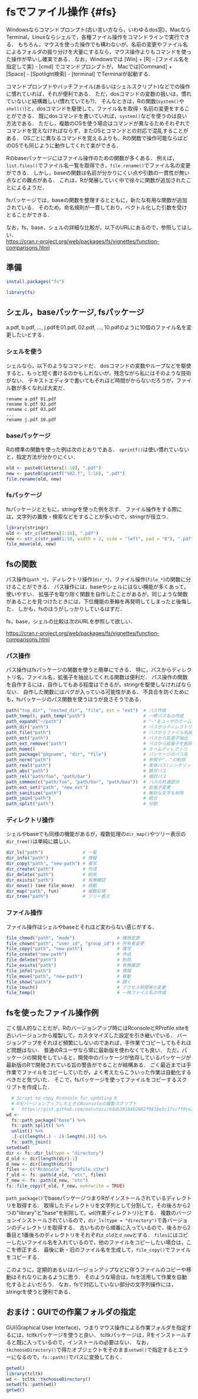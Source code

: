 # fsでファイル操作 {#fs}

<!--
-->

<!--
関数名を``で囲う置換文字列
  ([A-z]*:*[A-z\\.\\_]+\(\))
  \1
-->

Windowsならコマンドプロンプト(古い言い方なら，いわゆるdos窓)，MacならTerminal，Linuxならシェルで，各種ファイル操作をコマンドラインで実行できる．
もちろん，マウスを使った操作でも構わないが，名前の変更やファイル名によるフォルダの振り分けを大量にするなら，マウス操作よりもコマンドを使った操作が早いし確実である．
なお，Windowsでは [Win] + [R]  - [ファイル名を指定して実] - [cmd] でコマンドプロンプトが，
Macでは[Command] + [Space] - [Spotlight検索] - [terminal] でTerminalが起動する．

コマンドプロンプトやバッチファイル(あるいはシェルスクリプト)などでの操作に慣れていれば，それが便利である．
ただ，dosコマンドの変数の扱いは，慣れていないと結構難しい(慣れていても?)．
そんなときは，Rの関数(`system()`や`shell()`)と，dosコマンドを駆使して，ファイル名を取得・名前の変更をすることができる．
既にdosコマンドを書いていれば，`system()`などを使うのは良い方法である．
ただし，複数のOSを使う場合はコマンドが異なるためそれぞれでコマンドを覚えなければならず，またOSとコマンドとの対応で混乱することがある．
OSごとに異なるコマンドを覚えるよりも，Rの関数で操作可能ならばどのOSでも同じように動作してくれて楽ができる．

Rのbaseパッケージにはファイル操作のための関数が多くある．
例えば，`list.files()`でファイル名一覧を取得でき，`file.rename()`でファイル名の変更ができる．
しかし，baseの関数は名前が分かりにくい点や引数の一貫性が無い点などの難点がある．
これは，Rが発展していく中で徐々に関数が追加されたことによるようだ．

fsパッケージでは，baseの関数を整理するとともに，新たな有用な関数が追加されている．
そのため，命名規則が一貫しており，ベクトル化した引数を受けとることができる．

なお，fs，base，シェルの詳細な比較が，以下のURLにあるので，参照してほしい．   
https://cran.r-project.org/web/packages/fs/vignettes/function-comparisons.html

## 準備


```r
install.packages("fs")
```


```r
library(fs)
```


## シェル，baseパッケージ, fsパッケージ

a.pdf, b.pdf, ..., j.pdfを01.pdf, 02.pdf, ..., 10.pdfのように10個のファイル名を変更したいとする．

### シェルを使う

シェルなら，以下のようなコマンドだ．
dosコマンドの変数やループなどを駆使すると，もっと短く書けるのかもしれないが，残念ながら私にはそのような技術がない．
テキストエディタで書いてもそれほど時間がからないだろうが，ファイル数が多くなれば大変だ．

```
rename a.pdf 01.pdf
rename b.pdf 02.pdf
rename c.pdf 03.pdf
...
rename j.pdf 10.pdf
```

### baseパッケージ

Rの標準の関数を使った例は次のとおりである．
`sprintf()`は使い慣れていないと，指定方法が分かりにくい．


```r
old <- paste0(letters[1:10], ".pdf")
new <- paste0(sprintf("%02.f", 1:10), ".pdf")
file.rename(old, new)
```

### fsパッケージ

fsパッケージとともに，stringrを使った例を示す．
ファイル操作をする際には，文字列の置換・検索などをすることが多いので，stringrが役立つ．
<!--
stringrパッケージの関数は，`str_*`の名前になっているため，覚えやすい．
fsパッケージの関数は，パス操作は`path_*`，ディレクトリ操作は`dir_*`，ファイル操作は`file_*`という名前がついている．
-->


```r
library(stringr)
old <- str_c(letters[1:10], ".pdf")
new <- str_c(str_pad(1:10, width = 2, side = "left", pad = "0"), ".pdf")
file_move(old, new)
```


## fsの関数

パス操作(`path_*`)，ディレクトリ操作(`dir_*`)，ファイル操作(`file_*`)の関数に分けることができる．
パス操作には，baseやシェルにはない機能が多くあって，使いやすい．
拡張子を取り除く関数を自作したことがあるが，同じような関数があることを見つけたときには，下位機能の車輪を再発明してしまったと後悔した．
しかも，fsのほうがしっかりしているはずだ．

fs，base，シェルの比較は次のURLを参照して欲しい．

https://cran.r-project.org/web/packages/fs/vignettes/function-comparisons.html


### パス操作    

パス操作はfsパッケージの関数を使うと簡単にできる．
特に，パスからディレクトリ名，ファイル名，拡張子を抽出してくれる関数は便利だ．
パス操作の関数を自作するには，自作してもある程度はできるが，stringrを駆使しなければならない．
自作した関数にはバグが入っている可能性がある．
不具合を防ぐためにも，fsパッケージのパス関数を使うほうが良さそうである．


```r
path("top_dir", "nested_dir", "file", ext = "ext")  # パス作成   
path_temp(), path_temp("path")                      # 一時パス名の作成   
path_expand("~/path")                               # "~"をユーザのホームディレクトリに変換したパス   
path_dir("path")                                    # パスからディレクトリ名抽出   
path_file("path")                                   # パスからファイル名抽出   
path_ext("path")                                    # パスから拡張子抽出   
path_ext_remove("path")                             # パスから拡張子を削除   
path_home()                                         # ホームディレクトリ   
path_package("pkgname", "dir", "file")              # パッケージのパス名   
path_norm("path")                                   # 参照や".."の削除   
path_real("path")                                   # 実体パス(シンボリックリンクを実体パスに)   
path_abs("path")                                    # 絶対パス
path_rel("path/foo", "path/bar")                    # 相対パス
path_common(c("path/foo", "path/bar", "path/baz"))  # パスの共通部分   
path_ext_set("path", "new_ext")                     # 拡張子変更   
path_sanitize("path")                               # 無効な文字を削除   
path_join("path")                                   # 結合
path_split("path")                                  # 分割
```

### ディレクトリ操作    

シェルやbaseでも同様の機能があるが，複数処理の`dir_map()`やツリー表示の`dir_tree()`は単純に嬉しい．


```r
dir_ls("path")               # 一覧   
dir_info("path")             # 情報   
dir_copy("path", "new-path") # 複写   
dir_create("path")           # 作成   
dir_delete("path")           # 削除   
dir_exists("path")           # 有無確認   
dir_move() (see file_move)   # 移動   
dir_map("path", fun)         # 複数処理   
dir_tree("path")             # ツリー表示   
```



### ファイル操作   

ファイル操作はシェルやbaseとそれほど変わらない感じがする．


```r
file_chmod("path", "mode")                # 権限変更   
file_chown("path", "user_id", "group_id") # 所有者変更   
file_copy("path", "new-path")             # 複写   
file_create("new-path")                   # 作成   
file_delete("path")                       # 削除   
file_exists("path")                       # 有無確認   
file_info("path")                         # 情報   
file_move("path", "new-path")             # 移動   
file_show("path")                         # 開く   
file_touch()                              # アクセス時間等の変更   
file_temp()                               # 一時ファイル名の作成   
```


## fsを使ったファイル操作例

ごく個人的なことだが，Rのバージョンアップ時にはRconsoleとRProfile.siteを古いバージョンから複製して，カスタマイズした設定を引き継いでいる．
バージョンアップをそれほど頻繁にしないのであれば，手作業でコピーしてもそれほど問題はない．
普通のRユーザなら常に最新版を使わなくても良い．
ただ，パッケージの開発をしていると，開発中のパッケージが依存しているパッケージが最新版のRで開発されている旨の警告がでることが結構ある．
ごく最近までは手作業でファイルをコピーしていたが，よく考えたらこういった作業は自動化するべきだと気づいた．
そこで，fsパッケージを使ってファイルをコピーするスクリプトを作成した．


```r
  # Script to copy Rconsole for updating R
  # RをバージョンアップしたときのRconsoleの複製スクリプト
  #   https://gist.github.com/matutosi/6dab3918402662f081be5c17cc7f9ce2
wd <- 
  fs::path_package("base") %>%
  fs::path_split() %>%
  unlist() %>%
  .[-c((length(.) - 2):length(.))] %>%
  fs::path_join()  
setwd(wd)
dir <- fs::dir_ls(type = "directory")
d_old <- dir[length(dir)-1]
d_new <- dir[length(dir)]
files <- c("Rconsole", "Rprofile.site")
f_old <- fs::path(d_old, "etc", files)
f_new <- fs::path(d_new, "etc")
fs::file_copy(f_old, f_new, overwrite = TRUE)
```

`path_package()`でbaseパッケージつまりRがインストールされているディレクトリを取得する．
取得したディレクトリを文字列として分割して，その後ろから2つの"library"と"base"を削除して，`wd`(作業ディレクトリ)とする．
複数のバージョンインストールされているので，`dir_ls(type = "directory")`で各バージョンのディレクトリを取得する．
古いものから順番に入っているので，後ろから2番目と1番後ろのディレクトリをそれぞれ`d_old`と`d_new`とする．
`files`にはコピーしたいファイル名を入れているので，他のファイルをコピーしたい場合は，ここを修正する．
最後に新・旧のファイル名を生成して，`file_copy()`でファイルをコピーする．

このように，定期的あるいはバージョンアップなどに伴うファイルのコピーや移動はそれなりにあるように思う．
そのような場合は，fsを活用して作業を自動化するとよいだろう．
なお，fsで対応していない部分の文字列操作には，stringrを使うと便利である．

## おまけ：GUIでの作業フォルダの指定

GUI(Graphical User Interface)，つまりマウス操作による作業フォルダを指定するには，tcltkパッケージを使うと良い．
tcltkパッケージは，Rをインストールすると既に入っているので，インストールの必要はない．
なお，`tkchooseDirectory()`で得たオブジェクトをそのまま`setwd()`で指定するとエラーになるので，`fs::path()`でパスに変換しておく．


```r
getwd()
library(tcltk)
wd <- tcltk::tkchooseDirectory()
setwd(fs::path(wd))
getwd()
```


